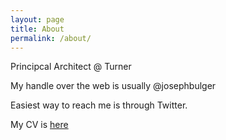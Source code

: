 ```yaml
---
layout: page
title: About
permalink: /about/
---
```


Principcal Architect @ Turner

My handle over the web is usually @josephbulger

Easiest way to reach me is through Twitter.

My CV is [here](https://stackoverflow.com/story/josephbulger)